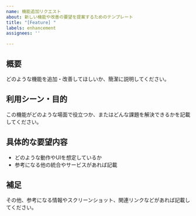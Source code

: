 ```yaml
---
name: 機能追加リクエスト
about: 新しい機能や改善の要望を提案するためのテンプレート
title: "[Feature] "
labels: enhancement
assignees: ''

---
```


## 概要

どのような機能を追加・改善してほしいか、簡潔に説明してください。

## 利用シーン・目的

この機能がどのような場面で役立つか、またはどんな課題を解決できるかを記載してください。

## 具体的な要望内容

- どのような動作やUIを想定しているか
- 参考になる他の統合やサービスがあれば記載

## 補足

その他、参考になる情報やスクリーンショット、関連リンクなどがあれば記載してください。
